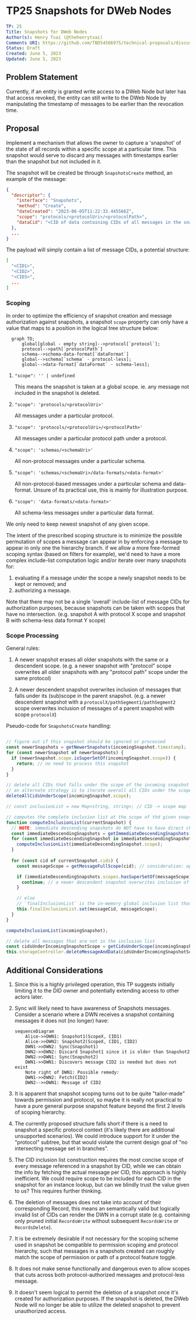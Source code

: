 # TP25 Snapshots for DWeb Nodes

```yaml
TP: 25
Title: Snapshots for DWeb Nodes
Author(s): Henry Tsai (@thehenrytsai)
Comments URI: https://github.com/TBD54566975/technical-proposals/discussions/
Status: Draft
Created: June 5, 2023
Updated: June 5, 2023
```

## Problem Statement

Currently, if an entity is granted write access to a DWeb Node but later has that access revoked, the entity can still write to the DWeb Node by manipulating the timestamp of messages to be earlier than the revocation time.


## Proposal

Implement a mechanism that allows the owner to capture a 'snapshot' of the state of all records within a specific scope at a particular time. This snapshot would serve to discard any messages with timestamps earlier than the snapshot but not included in it.

The snapshot will be created be through `SnapshotsCreate` method, an example of the message:

```json
{
  "descriptor": {
    "interface": "Snapshots",
    "method": "Create",
    "dateCreated": "2023-06-05T11:22:33.445566Z",
    "scope": "protocols/<protocolUri>/<protocolPath>",
    "dataCid": "<CID of data containing CIDs of all messages in the snapshot"
  },
  ...
}
```

The payload will simply contain a list of message CIDs, a potential structure:

```json
[
  "<CID1>",
  "<CID2>",
  "<CID3>",
  ...
]
```

### Scoping

In order to optimize the efficiency of snapshot creation and message authorization against snapshots, a snapshot `scope` property can only have a value that maps to a position in the logical tree structure below:

```mermaid
  graph TD;
      global[global - empty string]-->protocol[`protocol`];
      protocol-->path[`protocolPath`]
      schema-->schema-data-format[`dataFormat`]
      global-->schema[`schema` - protocol-less];
      global-->data-format[`dataFormat` - schema-less];

```

1. `"scope": '' | undefined`

   This means the snapshot is taken at a global scope. ie. any message not included in the snapshot is deleted.

1. `"scope": 'protocols/<protocolUri>'`

   All messages under a particular protocol.

1. `"scope": 'protocols/<protocolUri>/<protocolPath>'`

   All messages under a particular protocol path under a protocol.

1. `"scope": 'schemas/<schemaUri>'`

   All non-protocol messages under a particular schema.

1. `"scope": 'schemas/<schemaUri>/data-formats/<data-format>'`

   All non-protocol-based messages under a particular schema and data-format.
   Unsure of its practical use, this is mainly for illustration purpose.

1. `"scope": 'data-formats/<data-format>'`

   All schema-less messages under a particular data format.

We only need to keep newest snapshot of any given scope.

The intent of the prescribed scoping structure is to minimize the possible permutation of scopes a message can appear in by enforcing a message to appear in only one the hierarchy branch. if we allow a more free-formed scoping syntax (based on filters for example), we'd need to have a more complex include-list computation logic and/or iterate over many snapshots for:
   1. evaluating if a message under the scope a newly snapshot needs to be kept or removed; and
   1. authorizing a message.


Note that there may not be a single 'overall' include-list of message CIDs for authorization purposes, because snapshots can be taken with scopes that have no intersection. (e.g. snapshot A with protocol X scope and snapshot B with schema-less data format Y scope)

### Scope Processing

General rules:

1. A newer snapshot erases all older snapshots with the same or a descendent scope. (e.g. a newer snapshot with "protocol" scope overwrites all older snapshots with any "protocol path" scope under the same protocol)

1. A newer descendent snapshot overwrites inclusion of messages that falls under its (sub)scope in the parent snapshot. (e.g. a newer descendent snapshot with a `protocolX/pathSegment1/pathSegment2` scope overwrites inclusion of messages of a parent snapshot with scope `protocolX`)

Pseudo-code for `SnapshotsCreate` handling:
```typescript

// figure out if this snapshot should be ignored or processed
const newerSnapshots = getNewerSnapshots(incomingSnapshot.timestamp);
for (const newerSnapshot of newerSnapshots) {
  if (newerSnapshot.scope.isSuperSetOf(incomingSnapshot.scope)) {
    return; // no need to process this snapshot
  }
}

// delete all CIDs that falls under the scope of the incoming snapshot so we can repopulate that subsection correctly
// an alternate strategy is to iterate overall all CIDs under the scope and remove as needed, but that seems less efficient
deleteAllCidsUnderScope(incomingSnapshot.scope);

// const inclusionList = new Map<string, string>; // CID -> scope map

// computes the complete inclusion list at the scope of thd given snapshot
function computeInclusionList(currentSnapshot) {
  // NOTE: immediate descending snapshots do NOT have to have direct child scope
  const immediateDescendingSnapshots = getImmediateDescendingSnapshots(currentSnapshot);
  for (const immediateDescendingSnapshot in immediateDescendingSnapshots) {
    computeInclusionList(immediateDescendingSnapshot.scope);
  }
  
  for (const cid of currentSnapshot.cids) {
    const messageScope = getMessageFullScope(cid); // consideration: opportunity for optimization

    if (immediateDescendingSnapshots.scopes.hasSuperSetOf(messageScope)) {
      continue; // a newer descendent snapshot overwrites inclusion of messages that falls under its (sub)scope.
    }

    // else
    // `finalInclusionList` is the in-memory global inclusion list that also stores the concise scope (for optimization)
    this.finalInclusionList.set(messageCid, messageScope);
  }
}

computeInclusionList(incomingSnapshot);

// delete all messages that are not in the inclusion list
const cidsUnderIncomingSnapshotScope = getCidsUnderScope(incomingSnapshot.scope);
this.storageController.deleteMessageAndData(cidsUnderIncomingSnapshotScope);

```

## Additional Considerations

1. Since this is a highly privileged operation, this TP suggests initially limiting it to the DID owner and potentially extending access to other actors later.

1. Sync will likely need to have awareness of Snapshots messages. Consider a scenario where a DWN receives a snapshot containing messages it does not (no longer) have:

    ```mermaid
    sequenceDiagram
        Alice->>DWN1: Snapshot1(ScopeX, CID1)
        Alice->>DWN2: Snapshot2(ScopeX, CID1, CID2)
        DWN1->>DWN2: Sync(Snapshot1)
        DWN2->>DWN2: Discard Snapshot1 since it is older than Snapshot2
        DWN2->>DWN1: Sync(Snapshot2)
        DWN1->>DWN1: Discovers message CID2 is needed but does not exist
        Note right of DWN1: Possible remedy:
        DWN1->>DWN2: Fetch(CID2)
        DWN2-->>DWN1: Message of CID2
    ```

1. It is apparent that snapshot scoping turns out to be quite "tailor-made" towards permission and protocol, so maybe it is really not practical to have a pure general purpose snapshot feature beyond the first 2 levels of scoping hierarchy.

1. The currently proposed structure falls short if there is a need to snapshot a specific protocol context (it's likely there are additional unsupported scenarios). We could introduce support for it under the "protocol" subtree, but that would violate the current design goal of "no intersecting message set in branches".

1. The CID inclusion list construction requires the most concise scope of every message referenced in a snapshot by CID, while we can obtain the info by fetching the actual message per CID, this approach is highly inefficient. We could require scope to be included for each CID in the snapshot for an instance lookup, but can we blindly trust the value given to us? This requires further thinking.

1. The deletion of messages does not take into account of their corresponding Record, this means an semantically valid but logically invalid list of CIDs can render the DWN in a corrupt state (e.g. containing only pruned initial `RecordsWrite` without subsequent `RecordsWrite` or `RecordsDelete`).

1. It is be extremely desirable if not necessary for the scoping scheme used in snapshot be compatible to permission scoping and protocol hierarchy, such that messages in a snapshots created can roughly match the scope of permission or path of a protocol feature toggle.

1. It does not make sense functionally and dangerous even to allow scopes that cuts across both protocol-authorized messages and protocol-less message.

1. It doesn't seem logical to permit the deletion of a snapshot once it's created for authorization purposes. If the snapshot is deleted, the DWeb Node will no longer be able to utilize the deleted snapshot to prevent unauthorized access.
